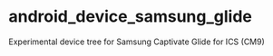 android_device_samsung_glide
============================

Experimental device tree for Samsung Captivate Glide for ICS (CM9)
